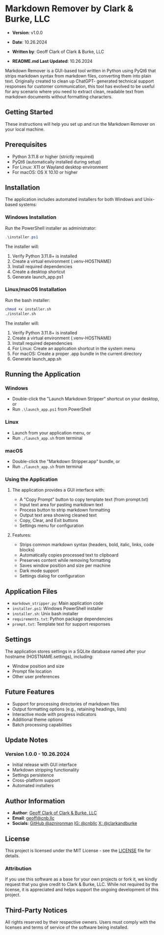 # Markdown Remover by Clark & Burke, LLC

- **Version**: v1.0.0
- **Date**: 10.26.2024
- **Written by**: Geoff Clark of Clark & Burke, LLC

- **README.md Last Updated**: 10.26.2024

Markdown Remover is a GUI-based tool written in Python using PyQt6 that strips markdown syntax
from markdown files, converting them into plain text. Originally created to clean up ChatGPT-
generated technical support responses for customer communication, this tool has evolved to be
useful for any scenario where you need to extract clean, readable text from markdown documents
without formatting characters.

## Getting Started

These instructions will help you set up and run the Markdown Remover on your local machine.

## Prerequisites

- Python 3.11.8 or higher (strictly required)
- PyQt6 (automatically installed during setup)
- For Linux: X11 or Wayland desktop environment
- For macOS: OS X 10.10 or higher

## Installation

The application includes automated installers for both Windows and Unix-based systems:

### Windows Installation

Run the PowerShell installer as administrator:

```powershell
.\installer.ps1
```

The installer will:

1. Verify Python 3.11.8+ is installed
2. Create a virtual environment (.venv-HOSTNAME)
3. Install required dependencies
4. Create a desktop shortcut
5. Generate launch_app.ps1

### Linux/macOS Installation

Run the bash installer:

```bash
chmod +x installer.sh
./installer.sh
```

The installer will:

1. Verify Python 3.11.8+ is installed
2. Create a virtual environment (.venv-HOSTNAME)
3. Install required dependencies
4. For Linux: Create an application shortcut in the system menu
5. For macOS: Create a proper .app bundle in the current directory
6. Generate launch_app.sh

## Running the Application

### Windows

- Double-click the "Launch Markdown Stripper" shortcut on your desktop, or
- Run `.\launch_app.ps1` from PowerShell

### Linux

- Launch from your application menu, or
- Run `./launch_app.sh` from terminal

### macOS

- Double-click the "Markdown Stripper.app" bundle, or
- Run `./launch_app.sh` from terminal

### Using the Application

1. The application provides a GUI interface with:

   - A "Copy Prompt" button to copy template text (from prompt.txt)
   - Input text area for pasting markdown text
   - Process button to strip markdown formatting
   - Output text area showing cleaned text
   - Copy, Clear, and Exit buttons
   - Settings menu for configuration

2. Features:
   - Strips common markdown syntax (headers, bold, italic, links, code blocks)
   - Automatically copies processed text to clipboard
   - Preserves content while removing formatting
   - Saves window position and size per machine
   - Dark mode support
   - Settings dialog for configuration

## Application Files

- `markdown_stripper.py`: Main application code
- `installer.ps1`: Windows PowerShell installer
- `installer.sh`: Unix bash installer
- `requirements.txt`: Python package dependencies
- `prompt.txt`: Template text for support responses

## Settings

The application stores settings in a SQLite database named after your hostname
(HOSTNAME.settings), including:

- Window position and size
- Prompt file location
- Other user preferences

## Future Features

- Support for processing directories of markdown files
- Output formatting options (e.g., retaining headings, lists)
- Interactive mode with progress indicators
- Additional theme options
- Batch processing capabilities

## Update Notes

### Version 1.0.0 - 10.26.2024

- Initial release with GUI interface
- Markdown stripping functionality
- Settings persistence
- Cross-platform support
- Automated installers

## Author Information

- **Author**: [Geoff Clark of Clark & Burke, LLC](https://www.cnb.llc)
- **Email**: [geoff@cnb.llc](mailto:geoff@cnb.llc)
- **Socials**:
  [GitHub @aznironman](https://github.com/aznironman)
  [IG: @cnbllc](https://instagram.com/cnbllc)
  [X: @clarkandburke](https://www.x.com/clarkandburke)

## License

This project is licensed under the MIT License - see the [LICENSE](LICENSE) file for details.

### Attribution

If you use this software as a base for your own projects or fork it, we kindly request that
you give credit to Clark & Burke, LLC. While not required by the license, it is appreciated
and helps support the ongoing development of this project.

## Third-Party Notices

All rights reserved by their respective owners. Users must comply with the licenses and terms
of service of the software being installed.
